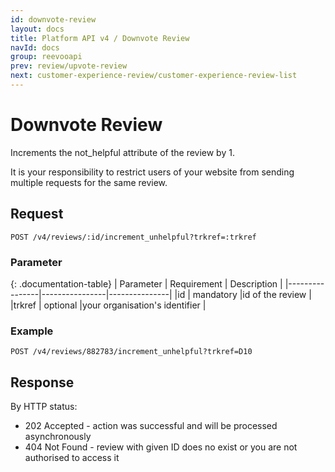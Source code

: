 ```yaml
---
id: downvote-review
layout: docs
title: Platform API v4 / Downvote Review
navId: docs
group: reevooapi
prev: review/upvote-review
next: customer-experience-review/customer-experience-review-list
---
```


# Downvote Review

Increments the not_helpful attribute of the review by 1.

<div class="warning">
  It is your responsibility to restrict users of your website from sending multiple requests for the same review.
</div>

## **Request**

`POST /v4/reviews/:id/increment_unhelpful?trkref=:trkref`


### Parameter

{: .documentation-table}
| Parameter      | Requirement    |   Description |
|----------------|----------------|---------------|
|id              | mandatory      |id of the review                |
|trkref          | optional       |your organisation's identifier  |

### Example

`POST /v4/reviews/882783/increment_unhelpful?trkref=D10`

## **Response**

By HTTP status:

 * 202 Accepted - action was successful and will be processed asynchronously
 * 404 Not Found - review with given ID does no exist or you are not authorised to access it
